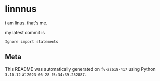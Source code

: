 # linnnus

i am linus. that's me.

my latest commit is

```
Ignore import statements
```

## Meta

This README was automatically generated on `fv-az618-417` using Python
`3.10.12` at `2023-06-28 05:34:39.252887`.
